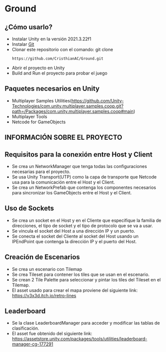 # Ground

## ¿Cómo usarlo?
- Instalar Unity en la versión 2021.3.22f1
- Instalar [Git](https://git-scm.com/downloads)
- Clonar este repositorio con el comando:  git clone 
    ```
    https://github.com/CristhianAC/Ground.git
    ```
- Abrir el proyecto en Unity 
- Build and Run el proyecto para probar el juego

## Paquetes necesarios en Unity
- Multiplayer Samples Utilities(https://github.com/Unity-Technologies/com.unity.multiplayer.samples.coop.git?path=/Packages/com.unity.multiplayer.samples.coop#main)
- Multiplayer Tools
- Netcode for GameObjects

## INFORMACIÓN SOBRE EL PROYECTO

## Requisitos para la conexión entre Host y Client
- Se crea un NetworkManager que tenga todas las configuraciones necesarias para el proyecto.
- Se usa Unity Transport(UTP) como la capa de transporte que Netcode usa para la comunicación entre el Host y el Client.
- Se crea un NetworkPrefab que contenga los componentes necesarios para sincronizar los GameObjects entre el Host y el Client.

## Uso de Sockets
- Se crea un socket en el Host y en el Cliente que especifique la familia de direcciones, el tipo de socket y el tipo de protocolo que se va a usar.
- Se vincula el socket del Host a una dirección IP y un puerto.
- Se conecta el socket del Cliente al socket del Host usando un IPEndPoint que contenga la dirección IP y el puerto del Host.

## Creación de Escenarios
- Se crea un escenario con Tilemap 
- Se crea Tileset para contener los tiles que se usan en el escenario.
- Se crean 2 Tile Palette para seleccionar y pintar los tiles del Tileset en el Tilemap.
- El asset usado para crear el mapa proviene del siguiente link: https://v3x3d.itch.io/retro-lines

## Leaderboard 
- Se la clase LeaderboardManager para acceder y modificar las tablas de clasificación.
- El asset fue obtenido del siguiente link: https://assetstore.unity.com/packages/tools/utilities/leaderboard-manager-cg-177291
